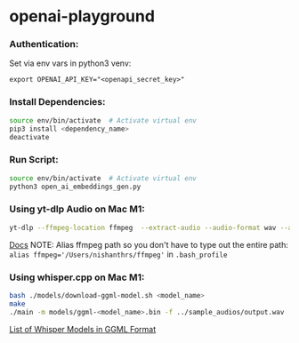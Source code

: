 # openai-playground

### Authentication:
Set via env vars in python3 venv:
```
export OPENAI_API_KEY="<openapi_secret_key>"
```

### Install Dependencies:
```bash
source env/bin/activate  # Activate virtual env
pip3 install <dependency_name>
deactivate
```

### Run Script:
```bash
source env/bin/activate  # Activate virtual env
python3 open_ai_embeddings_gen.py
```

### Using yt-dlp Audio on Mac M1:
```bash
yt-dlp --ffmpeg-location ffmpeg  --extract-audio --audio-format wav --audio-quality 0 "<youtube_url>" ffmpeg -i <input_name>.wav -ar 16000 -ac 1 -c:a pcm_s16le <output_name>.wav
```
[Docs](https://github.com/yt-dlp/yt-dlp#usage-and-options)
NOTE: Alias ffmpeg path so you don't have to type out the entire path:
`alias ffmpeg='/Users/nishanthrs/ffmpeg'` in `.bash_profile`

### Using whisper.cpp on Mac M1:
```bash
bash ./models/download-ggml-model.sh <model_name>
make
./main -m models/ggml-<model_name>.bin -f ../sample_audios/output.wav
```

[List of Whisper Models in GGML Format](https://huggingface.co/ggerganov/whisper.cpp)

